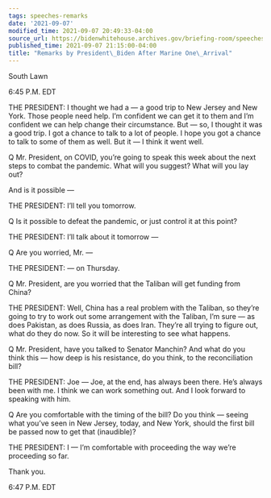 ```yaml
---
tags: speeches-remarks
date: '2021-09-07'
modified_time: 2021-09-07 20:49:33-04:00
source_url: https://bidenwhitehouse.archives.gov/briefing-room/speeches-remarks/2021/09/07/remarks-by-president-biden-after-marine-one-arrival-5/
published_time: 2021-09-07 21:15:00-04:00
title: "Remarks by President\_Biden After Marine One\_Arrival"
---
```

 
South Lawn

6:45 P.M. EDT

THE PRESIDENT: I thought we had a — a good trip to New Jersey and New
York. Those people need help. I’m confident we can get it to them and
I’m confident we can help change their circumstance. But — so, I thought
it was a good trip. I got a chance to talk to a lot of people. I hope
you got a chance to talk to some of them as well. But it — I think it
went well.

Q Mr. President, on COVID, you’re going to speak this week about the
next steps to combat the pandemic. What will you suggest? What will you
lay out?

And is it possible —

THE PRESIDENT: I’ll tell you tomorrow.

Q Is it possible to defeat the pandemic, or just control it at this
point?

THE PRESIDENT: I’ll talk about it tomorrow —

Q Are you worried, Mr. —

THE PRESIDENT: — on Thursday.

Q Mr. President, are you worried that the Taliban will get funding from
China?

THE PRESIDENT: Well, China has a real problem with the Taliban, so
they’re going to try to work out some arrangement with the Taliban, I’m
sure — as does Pakistan, as does Russia, as does Iran. They’re all
trying to figure out, what do they do now. So it will be interesting to
see what happens.

Q Mr. President, have you talked to Senator Manchin? And what do you
think this — how deep is his resistance, do you think, to the
reconciliation bill?

THE PRESIDENT: Joe — Joe, at the end, has always been there. He’s always
been with me. I think we can work something out. And I look forward to
speaking with him.

Q Are you comfortable with the timing of the bill? Do you think — seeing
what you’ve seen in New Jersey, today, and New York, should the first
bill be passed now to get that (inaudible)?

THE PRESIDENT: I — I’m comfortable with proceeding the way we’re
proceeding so far.

Thank you.

6:47 P.M. EDT
